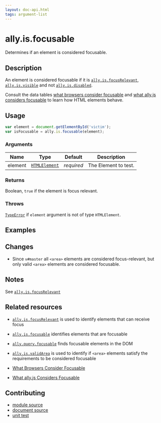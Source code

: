 ```yaml
---
layout: doc-api.html
tags: argument-list
---
```


# ally.is.focusable

Determines if an element is considered focusable.


## Description

An element is considered focusable if it is [`ally.is.focusRelevant`](./focus-relevant.md), [`ally.is.visible`](./visible.md) and not [`ally.is.disabled`](./disabled.md).

Consult the data tables [what browsers consider focusable](../../data-tables/focusable.md) and [what ally.js considers focusable](../../data-tables/focusable.strict.md) to learn how HTML elements behave.


## Usage

```js
var element = document.getElementById('victim');
var isFocusable = ally.is.focusable(element);
```

### Arguments

| Name | Type | Default | Description |
| ---- | ---- | ------- | ----------- |
| element | [`HTMLElement`](https://developer.mozilla.org/en/docs/Web/API/HTMLElement) | *required* | The Element to test. |

### Returns

Boolean, `true` if the element is focus relevant.

### Throws

[`TypeError`](https://developer.mozilla.org/en-US/docs/Web/JavaScript/Reference/Global_Objects/TypeError) if `element` argument is not of type `HTMLElement`.


## Examples


## Changes

* Since `v#master` all `<area>` elements are considered focus-relevant, but only valid `<area>` elements are considered focusable.


## Notes

See [`ally.is.focusRelevant`](./focus-relevant.md#Notes)


## Related resources

* [`ally.is.focusRelevant`](focus-relevant.md) is used to identify elements that can receive focus
* [`ally.is.focusable`](focusable.md) identifies elements that are focusable
* [`ally.query.focusable`](../query/focusable.md) finds focusable elements in the DOM
* [`ally.is.validArea`](valid-area.md) is used to identify if `<area>` elements satisfy the requirements to be considered focusable

* [What Browsers Consider Focusable](../../data-tables/focusable.md)
* [What ally.js Considers Focusable](../../data-tables/focusable.strict.md)


## Contributing

* [module source](https://github.com/medialize/ally.js/blob/master/src/is/focusable.js)
* [document source](https://github.com/medialize/ally.js/blob/master/docs/api/is/focusable.md)
* [unit test](https://github.com/medialize/ally.js/blob/master/test/unit/is.focusable.test.js)

